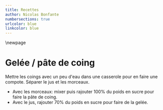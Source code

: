 ```yaml
---
title: Recettes
author: Nicolas Bonfante
numbersections: true
urlcolor: blue
linkcolor: blue
---
```

\newpage

# Gelée / pâte de coing
Mettre les coings avec un peu d'eau dans une casserole pour en faire une compote.
Séparer le jus et les morceaux. 

* Avec les morceaux: mixer puis rajouter 100% du poids en sucre pour faire la pâte de coing.
* Avec le jus, rajouter 70% du poids en sucre pour faire de la gelée.